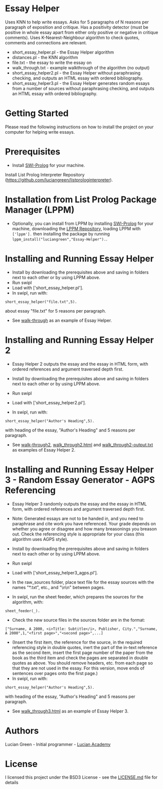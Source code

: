 # Essay Helper

Uses KNN to help write essays.  Asks for 5 paragraphs of N reasons per paragraph of exposition and critique.  Has a positivity detector (must be positive in whole essay apart from either only positive or negative in critique comments).  Uses K-Nearest-Neighbour algorithm to check quotes, comments and connections are relevant.

* short_essay_helper.pl - the Essay Helper algorithm
* distances.pl - the KNN algorithm
* file.txt - the essay to write the essay on
* walk_through.txt - example walkthrough of the algorithm (no output)
* short_essay_helper2.pl - the Essay Helper without paraphrasing checking, and outputs an HTML essay with ordered bibliography.
* short_essay_helper3.pl - the Essay Helper generates random essays from a number of sources without paraphrasing checking, and outputs an HTML essay with ordered bibliography.

# Getting Started

Please read the following instructions on how to install the project on your computer for helping write essays.

# Prerequisites

* Install <a href="https://www.swi-prolog.org/build/">SWI-Prolog</a> for your machine.

Install List Prolog Interpreter Repository (https://github.com/luciangreen/listprologinterpreter).

# Installation from List Prolog Package Manager (LPPM)

* Optionally, you can install from LPPM by installing <a href="https://www.swi-prolog.org/build/">SWI-Prolog</a> for your machine, downloading the <a href="https://github.com/luciangreen/List-Prolog-Package-Manager">LPPM Repository</a>, loading LPPM with `['lppm'].` then installing the package by running `lppm_install("luciangreen","Essay-Helper").`.

# Installing and Running Essay Helper

* Install by downloading the prerequisites above and saving in folders next to each other or by using LPPM above.
* Run swipl
* Load with ['short_essay_helper.pl'].
* In swipl, run with: 
```
short_essay_helper("file.txt",5).
```
about essay "file.txt" for 5 reasons per paragraph.

* See <a href="https://github.com/luciangreen/Essay-Helper/blob/master/walk_through.txt">walk-through</a> as an example of Essay Helper.

# Installing and Running Essay Helper 2

* Essay Helper 2 outputs the essay and the essay in HTML form, with ordered references and argument traversed depth first.
* Install by downloading the prerequisites above and saving in folders next to each other or by using LPPM above.
* Run swipl
* Load with ['short_essay_helper2.pl'].

* In swipl, run with: 
```
short_essay_helper("Author's Heading",5).
```
with heading of the essay, "Author's Heading" and 5 reasons per paragraph.

* See <a href="https://github.com/luciangreen/Essay-Helper/blob/master/walk_through2.txt">walk-through2</a>, <a href="https://github.com/luciangreen/Essay-Helper/blob/master/walk_through2.html">walk_through2.html</a> and <a href="https://github.com/luciangreen/Essay-Helper/blob/master/walk_through2-output.txt">walk_through2-output.txt</a> as examples of Essay Helper 2.

# Installing and Running Essay Helper 3 - Random Essay Generator - AGPS Referencing

* Essay Helper 3 randomly outputs the essay and the essay in HTML form, with ordered references and argument traversed depth first.
* Note: Generated essays are not to be handed in, and you need to paraphrase and cite work you have referenced.  Your grade depends on whether you agree or disagree and how many breasonings you breason out.  Check the referencing style is appropriate for your class (this algorithm uses AGPS style).
* Install by downloading the prerequisites above and saving in folders next to each other or by using LPPM above.
* Run swipl

* Load with ['short_essay_helper3_agps.pl'].
* In the raw_sources folder, place text file for the essay sources with the names "*.txt", etc., and "\n\n" between pages.
* In swipl, run the sheet feeder, which prepares the sources for the algorithm, with: 
```
sheet_feeder(_).
```
* Check the new source files in the sources folder are in the format:
```
["Surname, A 2000, <i>Title: Subtitle</i>, Publisher, City.","Surname, A 2000",1,"<first page>","<second page>",...]
```
* (Insert the first item, the reference for the source, in the required referencing style in double quotes, inert the part of the in-text reference as the second item, insert the first page number of the paper from the book as the third item and check the pages are separated in double quotes as above.  You should remove headers, etc. from each page so that they are not used in the essay.  For this version, move ends of sentences over pages onto the first page.)
* In swipl, run with:
```
short_essay_helper("Author's Heading",5).
```
with heading of the essay, "Author's Heading" and 5 reasons per paragraph.

* See <a href="https://github.com/luciangreen/Essay-Helper/blob/master/walk_through3.html">walk_through3.html</a> as an example of Essay Helper 3.

# Authors

Lucian Green - Initial programmer - <a href="https://www.lucianacademy.com/">Lucian Academy</a>

# License

I licensed this project under the BSD3 License - see the <a href="LICENSE">LICENSE.md</a> file for details



